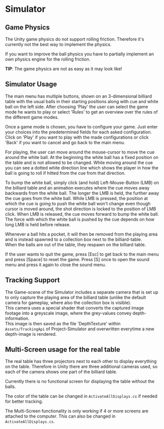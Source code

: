 # Simulator

## Game Physics

The Unity game physics do not support rolling friction. Therefore it's currently not the best way to implement the physics. 

If you want to improve the ball physics you have to partially implement an own physics engine for the rolling friction.

**TIP**: The game physics are not as easy as it may look like!

## Simulator Usage
The main menu has multiple buttons, shown on an 3-dimensional billiard table with the usual balls in their starting positions along with cue and white ball on the left side. After choosing 'Play' the user can select the game mode he wants to play or select 'Rules' to get an overview over the rules of the different game modes. 

Once a game mode is chosen, you have to configure your game. Just enter your choices into the predetermined fields for each asked configuration. Click on 'Play' if you want to play with the made configurations or click 'Back' if you want to cancel and go back to the main menu.

For playing, the user can move around the mouse-cursor to move the cue around the white ball. At the beginning the white ball has a fixed position on the table and is not allowed to be changed. While moving around the cue you can see a dotted white direction line which shows the player in how the ball is going to roll if hitted from the cue from that direction.

To bump the white ball, simply click (and hold) Left-Mouse-Button (LMB) on the billiard table and an animation executes where the cue moves away backwards from the white ball. The longer the LMB is held, the further away the cue goes from the white ball. While LMB is pressed, the position at which the cue is going to push the white ball won't change even though cursor is moved around, the shot direction is locked to the position of LMB click. When LMB is released, the cue moves forward to bump the white ball. The force with which the white ball is pushed by the cue depends on how long LMB is held before release. 

Whenever a ball hits a pocket, it will then be removed from the playing area and is instead spawned to a collection box next to the billiard-table.  
When the balls are out of the table, they respawn on the billiard table.

If the user wants to quit the game, press [Esc] to get back to the main menu and press [Space] to reset the game.
Press [S] once to open the sound menu and press it again to close the sound menu.

## Tracking Support 
The Game-scene of the Simulator includes a separate camera that is set up to only capture the playing area of the billiard table (unlike the default camera for gameplay, where also the collection box is visible).  
This camera uses a special shader that converts the captured image footage into a greyscale image, where the grey-values convey depth-information.  
This image is then saved as the file 'DepthTexture' within `Assets/TrackingApi` of Project-Simulator and overwritten everytime a new depth-image is rendered.

## Multi-Screen usage for the real table
The real table has three projectors next to each other to display everything on the table. Therefore in Unity there are three additional cameras used, so each of the camera shows one part of the billiard table.

Currently there is no functional screen for displaying the table without the balls.

The color of the table can be changed in `ActivateAllDisplays.cs` if needed for better tracking. 

The Multi-Screen functionality is only working if 4 or more screens are attached to the computer. This can also be changed in `ActivateAllDisplays.cs`.